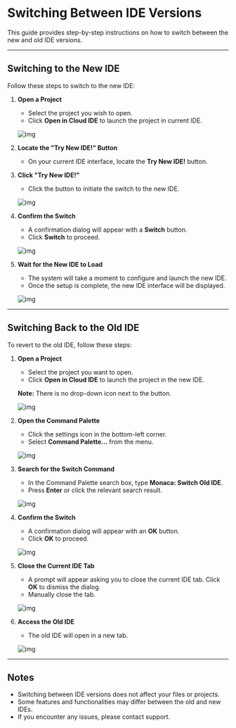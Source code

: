 # Switching Between IDE Versions

This guide provides step-by-step instructions on how to switch between the new and old IDE versions.

---

## Switching to the New IDE

Follow these steps to switch to the new IDE:

1. **Open a Project**  
   - Select the project you wish to open.  
   - Click **Open in Cloud IDE** to launch the project in current IDE.

   ![img](img/switch-to-new-ide/dashboard-old-ide.png)

2. **Locate the "Try New IDE!" Button**  
   - On your current IDE interface, locate the **Try New IDE!** button.

3. **Click "Try New IDE!"**  
   - Click the button to initiate the switch to the new IDE.

   ![img](img/switch-to-new-ide/switch-to-new-ide.png)

4. **Confirm the Switch**  
   - A confirmation dialog will appear with a **Switch** button.  
   - Click **Switch** to proceed.

   ![img](img/switch-to-new-ide/switch-to-new-ide-confirm-dialog.png)

5. **Wait for the New IDE to Load**  
   - The system will take a moment to configure and launch the new IDE.  
   - Once the setup is complete, the new IDE interface will be displayed.

   ![img](img/switch-to-new-ide/new-ide.png)

---

## Switching Back to the Old IDE

To revert to the old IDE, follow these steps:

1. **Open a Project**  
   - Select the project you want to open.  
   - Click **Open in Cloud IDE** to launch the project in the new IDE.  

   **Note:** There is no drop-down icon next to the button.

   ![img](img/switch-to-old-ide/dashboard-new-ide.png)

2. **Open the Command Palette**  
   - Click the settings icon in the bottom-left corner.  
   - Select **Command Palette...** from the menu.

   ![img](img/common/setting-command-palette.png)

3. **Search for the Switch Command**  
   - In the Command Palette search box, type **Monaca: Switch Old IDE**.  
   - Press **Enter** or click the relevant search result.

   ![img](img/switch-to-old-ide/command-palette-switch-to-old-ide.png)

4. **Confirm the Switch**  
   - A confirmation dialog will appear with an **OK** button.  
   - Click **OK** to proceed.

   ![img](img/switch-to-old-ide/switch-old-ide-dialog.png)

5. **Close the Current IDE Tab**  
   - A prompt will appear asking you to close the current IDE tab. Click **OK** to dismiss the dialog.  
   - Manually close the tab.

   ![img](img/switch-to-old-ide/close-new-ide.png)

6. **Access the Old IDE**  
   - The old IDE will open in a new tab.

   ![img](img/switch-to-old-ide/switched-to-old-ide.png)

---

## Notes

- Switching between IDE versions does not affect your files or projects.
- Some features and functionalities may differ between the old and new IDEs.
- If you encounter any issues, please contact support.
